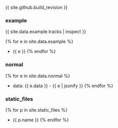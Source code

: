 {{ site.github.build_revision }}

### example
{{ site.data.example.tracks | inspect }}

{% for e in site.data.example %}
- {{ e }}
{% endfor %}

### normal

{% for e in site.data.normal %}
- data: {{ e.data }} - {{ e | jsonify }}
{% endfor %}

### static_files

{% for p in site.static_files %}
- {{ p.name }}
{% endfor %}
